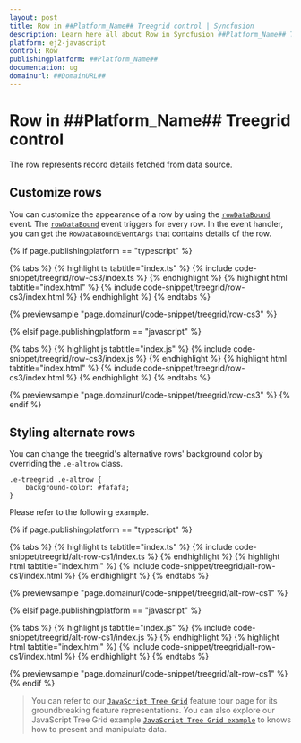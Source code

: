```yaml
---
layout: post
title: Row in ##Platform_Name## Treegrid control | Syncfusion
description: Learn here all about Row in Syncfusion ##Platform_Name## Treegrid control of Syncfusion Essential JS 2 and more.
platform: ej2-javascript
control: Row 
publishingplatform: ##Platform_Name##
documentation: ug
domainurl: ##DomainURL##
---
```


# Row in ##Platform_Name## Treegrid control

The row represents record details fetched from data source.

## Customize rows

You can customize the appearance of a row by using the [`rowDataBound`](../../api/treegrid/#rowdatabound) event.
The [`rowDataBound`](../../api/treegrid/#rowdatabound) event triggers for every row. In the event handler, you can get the `RowDataBoundEventArgs` that contains details of the row.

{% if page.publishingplatform == "typescript" %}

 {% tabs %}
{% highlight ts tabtitle="index.ts" %}
{% include code-snippet/treegrid/row-cs3/index.ts %}
{% endhighlight %}
{% highlight html tabtitle="index.html" %}
{% include code-snippet/treegrid/row-cs3/index.html %}
{% endhighlight %}
{% endtabs %}
        
{% previewsample "page.domainurl/code-snippet/treegrid/row-cs3" %}

{% elsif page.publishingplatform == "javascript" %}

{% tabs %}
{% highlight js tabtitle="index.js" %}
{% include code-snippet/treegrid/row-cs3/index.js %}
{% endhighlight %}
{% highlight html tabtitle="index.html" %}
{% include code-snippet/treegrid/row-cs3/index.html %}
{% endhighlight %}
{% endtabs %}

{% previewsample "page.domainurl/code-snippet/treegrid/row-cs3" %}
{% endif %}

## Styling alternate rows

 You can change the treegrid's alternative rows' background color by overriding the `.e-altrow` class.

```
.e-treegrid .e-altrow {
    background-color: #fafafa;
}
```

Please refer to the following example.

{% if page.publishingplatform == "typescript" %}

 {% tabs %}
{% highlight ts tabtitle="index.ts" %}
{% include code-snippet/treegrid/alt-row-cs1/index.ts %}
{% endhighlight %}
{% highlight html tabtitle="index.html" %}
{% include code-snippet/treegrid/alt-row-cs1/index.html %}
{% endhighlight %}
{% endtabs %}
        
{% previewsample "page.domainurl/code-snippet/treegrid/alt-row-cs1" %}

{% elsif page.publishingplatform == "javascript" %}

{% tabs %}
{% highlight js tabtitle="index.js" %}
{% include code-snippet/treegrid/alt-row-cs1/index.js %}
{% endhighlight %}
{% highlight html tabtitle="index.html" %}
{% include code-snippet/treegrid/alt-row-cs1/index.html %}
{% endhighlight %}
{% endtabs %}

{% previewsample "page.domainurl/code-snippet/treegrid/alt-row-cs1" %}
{% endif %}

> You can refer to our [`JavaScript Tree Grid`](https://www.syncfusion.com/javascript-ui-controls/js-tree-grid) feature tour page for its groundbreaking feature representations. You can also explore our JavaScript Tree Grid example [`JavaScript Tree Grid example`](https://ej2.syncfusion.com/demos/#/material/tree-grid/treegrid-overview.html) to knows how to present and manipulate data.
